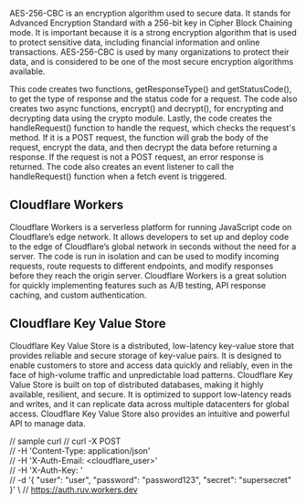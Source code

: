 AES-256-CBC is an encryption algorithm used to secure data. It stands for Advanced Encryption Standard with a 256-bit key in Cipher Block Chaining mode. It is important because it is a strong encryption algorithm that is used to protect sensitive data, including financial information and online transactions. AES-256-CBC is used by many organizations to protect their data, and is considered to be one of the most secure encryption algorithms available.

This code creates two functions, getResponseType() and getStatusCode(), to get the type of response and the status code for a request. The code also creates two async functions, encrypt() and decrypt(), for encrypting and decrypting data using the crypto module. Lastly, the code creates the handleRequest() function to handle the request, which checks the request's method. If it is a POST request, the function will grab the body of the request, encrypt the data, and then decrypt the data before returning a response. If the request is not a POST request, an error response is returned. The code also creates an event listener to call the handleRequest() function when a fetch event is triggered.

## Cloudflare Workers 
Cloudflare Workers is a serverless platform for running JavaScript code on Cloudflare’s edge network. It allows developers to set up and deploy code to the edge of Cloudflare’s global network in seconds without the need for a server. The code is run in isolation and can be used to modify incoming requests, route requests to different endpoints, and modify responses before they reach the origin server. Cloudflare Workers is a great solution for quickly implementing features such as A/B testing, API response caching, and custom authentication.

## Cloudflare Key Value Store
Cloudflare Key Value Store is a distributed, low-latency key-value store that provides reliable and secure storage of key-value pairs. It is designed to enable customers to store and access data quickly and reliably, even in the face of high-volume traffic and unpredictable load patterns. Cloudflare Key Value Store is built on top of distributed databases, making it highly available, resilient, and secure. It is optimized to support low-latency reads and writes, and it can replicate data across multiple datacenters for global access. Cloudflare Key Value Store also provides an intuitive and powerful API to manage data.

// sample curl
// curl -X POST \
// -H 'Content-Type: application/json' \
// -H 'X-Auth-Email: <cloudflare_user>' \
// -H 'X-Auth-Key: <key>' \
// -d '{ "user": "user", "password": "password123", "secret": "supersecret" }' \ 
// https://auth.ruv.workers.dev
